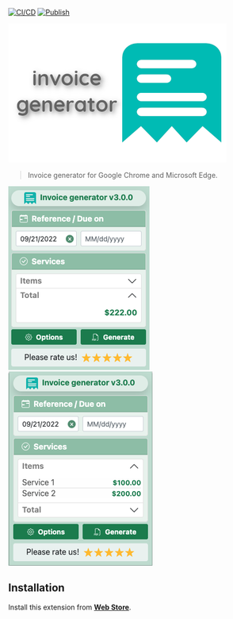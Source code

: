 [![CI/CD](https://github.com/risoflora/invoice-generator/actions/workflows/CI.yml/badge.svg)](https://github.com/risoflora/invoice-generator/actions/workflows/CI.yml)
[![Publish](https://github.com/risoflora/invoice-generator/actions/workflows/publish.yml/badge.svg)](https://github.com/risoflora/invoice-generator/actions/workflows/publish.yml)

[![Web Store][invoice-generator-logo-url]][web-store-url]

> Invoice generator for Google Chrome and Microsoft Edge.


[![Screenshot 01][screenshot-01-url]][web-store-url]
[![Screenshot 02][screenshot-02-url]][web-store-url]

[//]: # ([![Screenshot 03][screenshot-03-url]][web-store-url])

## Installation

Install this extension from **[Web Store][web-store-url]**.


[web-store-url]: https://chrome.google.com/webstore/detail/invoice-generator/obdabdocagpfclncklefebhhgggkbbnk 'Invoice generator Web Store'
[screenshot-01-url]: contrib/screenshot-01.png 'Invoice generator'
[screenshot-02-url]: contrib/screenshot-02.png 'Invoice generator items'
[screenshot-03-url]: contrib/screenshot-03.png 'Invoice generator options'
[invoice-generator-logo-url]: contrib/logo.png 'Invoice generator logo'
